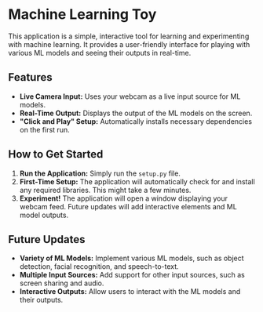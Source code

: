# Machine Learning Toy

This application is a simple, interactive tool for learning and experimenting with machine learning. It provides a user-friendly interface for playing with various ML models and seeing their outputs in real-time.

## Features

- **Live Camera Input:**  Uses your webcam as a live input source for ML models.
- **Real-Time Output:**  Displays the output of the ML models on the screen.
- **"Click and Play" Setup:** Automatically installs necessary dependencies on the first run.

## How to Get Started

1. **Run the Application:** Simply run the `setup.py` file.
2. **First-Time Setup:** The application will automatically check for and install any required libraries. This might take a few minutes.
3. **Experiment!** The application will open a window displaying your webcam feed. Future updates will add interactive elements and ML model outputs.

## Future Updates

- **Variety of ML Models:**  Implement various ML models, such as object detection, facial recognition, and speech-to-text.
- **Multiple Input Sources:**  Add support for other input sources, such as screen sharing and audio.
- **Interactive Outputs:**  Allow users to interact with the ML models and their outputs.
